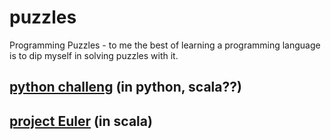 puzzles
=======

Programming Puzzles - to me the best of learning a programming language is to dip myself in solving puzzles with it.

## [python challeng](http://www.pythonchallenge.com/) (in python, scala??)
## [project Euler](http://projecteuler.net/) (in scala)

